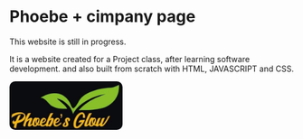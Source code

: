 # Phoebe + cimpany page

This website is still in progress.

It is a website created for a Project class, after learning software development. and also built from scratch with HTML, JAVASCRIPT and CSS.

 <img src="image/logo-2.jpg" width="200" style="display:block;border-radius: 10px  "/>